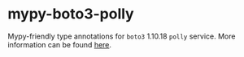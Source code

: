 # mypy-boto3-polly

Mypy-friendly type annotations for `boto3` 1.10.18 `polly` service.
More information can be found [here](https://github.com/vemel/mypy_boto3).